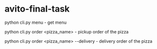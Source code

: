 # avito-final-task

python cli.py menu - get menu

python cli.py order <pizza_name> - pickup order of the pizza

python cli.py order <pizza_name> --delivery - delivery order of the pizza
